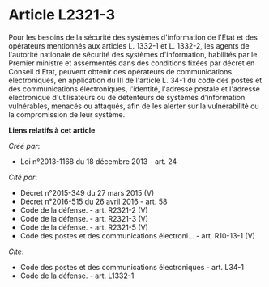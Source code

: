 # Article L2321-3

Pour les besoins de la sécurité des systèmes d'information de l'Etat et des opérateurs mentionnés aux articles L. 1332-1 et
L. 1332-2, les agents de l'autorité nationale de sécurité des systèmes d'information, habilités par le Premier ministre et
assermentés dans des conditions fixées par décret en Conseil d'Etat, peuvent obtenir des opérateurs de communications
électroniques, en application du III de l'article L. 34-1 du code des postes et des communications électroniques, l'identité,
l'adresse postale et l'adresse électronique d'utilisateurs ou de détenteurs de systèmes d'information vulnérables, menacés ou
attaqués, afin de les alerter sur la vulnérabilité ou la compromission de leur système.

**Liens relatifs à cet article**

_Créé par_:

  - Loi n°2013-1168 du 18 décembre 2013 - art. 24

_Cité par_:

  - Décret n°2015-349 du 27 mars 2015 (V)
  - Décret n°2016-515 du 26 avril 2016 - art. 58
  - Code de la défense. - art. R2321-2 (V)
  - Code de la défense. - art. R2321-3 (V)
  - Code de la défense. - art. R2321-5 (V)
  - Code des postes et des communications électroni... - art. R10-13-1 (V)

_Cite_:

  - Code des postes et des communications électroniques - art. L34-1
  - Code de la défense. - art. L1332-1

